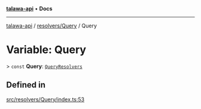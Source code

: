 [**talawa-api**](../../../README.md) • **Docs**

***

[talawa-api](../../../modules.md) / [resolvers/Query](../README.md) / Query

# Variable: Query

\> `const` **Query**: [`QueryResolvers`](../../../types/generatedGraphQLTypes/type-aliases/QueryResolvers.md)

## Defined in

[src/resolvers/Query/index.ts:53](https://github.com/PalisadoesFoundation/talawa-api/blob/4a88fe62b20ebda9653c55ae8d39d6c6fac8831f/src/resolvers/Query/index.ts#L53)
